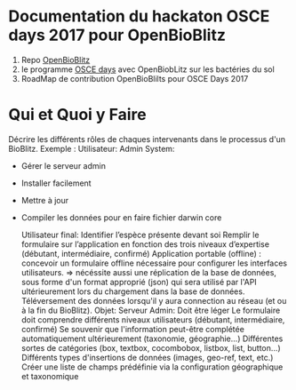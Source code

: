 # Documentation du hackaton OSCE days 2017 pour OpenBioBlitz

1. Repo [OpenBioBlitz](https://github.com/onorvez/OpenBioBlitz/blob/master/README.md)
2. le programme [OSCE days](https://openagenda.com/biomehacklab/events/osce-days-rennes-viens-pratiquer-apprendre-et-echanger?lang=fr) avec OpenBiobLitz sur les bactéries du sol 
3. RoadMap de contribution OpenBioBlilts pour OSCE Days 2017

# Qui et Quoi y Faire

Décrire les différents rôles de chaques intervenants dans le processus d'un BioBlitz. 
Exemple :
Utilisateur:
    Admin System:
- Gérer le serveur admin
- Installer facilement
- Mettre à jour
- Compiler les données pour en faire fichier darwin core

    Utilisateur final:
Identifier l’espèce présente devant soi
Remplir le formulaire sur l’application en fonction des trois niveaux d’expertise (débutant, intermédiaire, confirmé)
Application portable (offline) : concevoir un formulaire offline nécessaire pour configurer les interfaces utilisateurs. => nécéssite aussi une réplication de la base de données, sous forme d'un format approprié (json) qui sera utilisé par l'API ultérieurement lors du chargement dans la base de données. Téléversement des données lorsqu'il y aura connection au réseau (et ou à la fin du BioBlitz).
Objet:
    Serveur Admin:
Doit être léger
Le formulaire doit comprendre différents niveaux utilisateurs (débutant, intermédiaire, confirmé) Se souvenir que l'information peut-être complétée automatiquement ultérieurement (taxonomie, géographie...) Différentes sortes de catégories (box, textbox, cocombobox, listbox, list, button...) Différents types d'insertions de données (images, geo-ref, text, etc.) Créer une liste de champs prédéfinie via la configuration géographique et taxonomique


